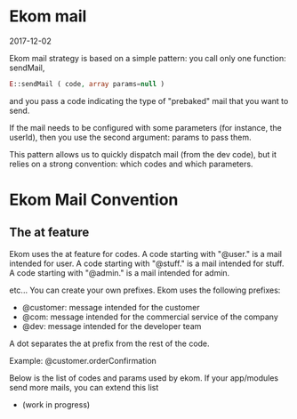 Ekom mail
==============
2017-12-02


Ekom mail strategy is based on a simple pattern: you call only one function: sendMail,


```php
E::sendMail ( code, array params=null )
``` 


and you pass a code indicating the type of "prebaked" mail that you want to send.

If the mail needs to be configured with some parameters (for instance, the userId),
then you use the second argument: params to pass them.



This pattern allows us to quickly dispatch mail (from the dev code), but it relies on a strong convention:
which codes and which parameters.




Ekom Mail Convention
==========================


The at feature
--------------

Ekom uses the at feature for codes.
A code starting with "@user." is a mail intended for user.
A code starting with "@stuff." is a mail intended for stuff.
A code starting with "@admin." is a mail intended for admin.

etc...
You can create your own prefixes.
Ekom uses the following prefixes:

- @customer: message intended for the customer
- @com: message intended for the commercial service of the company
- @dev: message intended for the developer team


A dot separates the at prefix from the rest of the code.

Example: @customer.orderConfirmation





Below is the list of codes and params used by ekom.
If your app/modules send more mails, you can extend this list

- (work in progress) 


